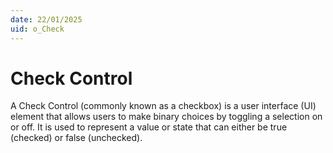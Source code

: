 ```yaml
---
date: 22/01/2025
uid: o_Check
---
```


# Check Control

A Check Control (commonly known as a checkbox) is a user interface (UI) element that allows users to make binary choices by toggling a selection on or off. It is used to represent a value or state that can either be true (checked) or false (unchecked).
